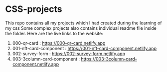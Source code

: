 # CSS-projects
This repo contains all my projects which I had created during the learning of my css
Some complex projects also contains individual readme file inside the folder.
Here are the live links to the website:
1) 000-qr-card : https://000-qr-card.netlify.app
2) 001-nft-card-component : https://001-nft-card-component.netlify.app
3) 002-survey-form : https://002-survey-form.netlify.app
4) 003-3column-card-component : https://003-3column-card-component.netlify.app
